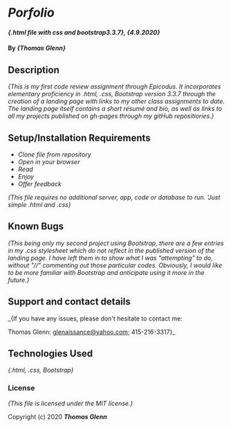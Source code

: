 # _Porfolio_

#### _{.html file with css and bootstrap3.3.7}, {4.9.2020}_

#### By _**{Thomas Glenn}**_

## Description

_{This is my first code review assignment through Epicodus. It incorporates elementary proficiency in .html, .css, Bootstrap version 3.3.7 through the creation of a landing page with links to my other class assignments to date. The landing page itself contains a short résumé and bio, as well as links to all my projects published on gh-pages through my gitHub repositiories.}_

## Setup/Installation Requirements

* _Clone file from repository_
* _Open in your browser_
* _Read_
* _Enjoy_
* _Offer feedback_

_{This file requires no additional server, app, code or database to run. 'Just simple .html and .css}_

## Known Bugs

_{This being only my second project using Bootstrap, there are a few entries in my .css stylesheet which do not reflect in the published version of the landing page. I have left them in to show what I was "attempting" to do, without "//" commenting out those particular codes. Obviously, I would like to be more familiar with Bootstrap and anticipate using it more in the future.}_

## Support and contact details

_{If you have any issues, please don't hesitate to contact me:

Thomas Glenn: glenaissance@yahoo.com; 415-216-3317}_

## Technologies Used

_{.html, .css, Bootstrap}_

### License

*{This file is licensed under the MIT license.}*

Copyright (c) 2020 **_Thomas Glenn_**
